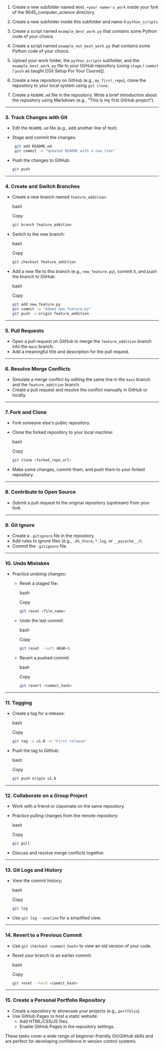 

1. Create a new subfolder named `9645_<your name>'s_work` inside your fork of the 9645_computer_science directory.

2. Create a new subfolder inside this subfolder and name it `python_scripts`

3. Create a script named `example_best_work.py` that contains some Python code of your choice.

4. Create a script named `example_not_best_work.py` that contains some Python code of your choice.

5. Upload your work folder, the `python_scripts` subfolder, and the `example_best_work.py` file to your GitHub repository (using `stage` / `commit` / `push` as taught  [[Git Setup For Your Course]].

6. Create a new repository on GitHub (e.g., `my_first_repo`), clone the repository to your local system using `git clone`.

7. Create a `README.md` file in the repository. Write a brief introduction about the repository using Markdown (e.g., "This is my first GitHub project").

---

### 3. **Track Changes with Git**

- Edit the `README.md` file (e.g., add another line of text).
- Stage and commit the changes:

   ```bash
    git add README.md
    git commit -m "Updated README with a new line"
    ```
    
- Push the changes to GitHub:
 
    ```bash
    git push
    ```
    

---

### 4. **Create and Switch Branches**

- Create a new branch named `feature_addition`:
    
    bash
    
    Copy
    
    ```bash
    git branch feature_addition
    ```
    
- Switch to the new branch:
    
    bash
    
    Copy
    
    ```bash
    git checkout feature_addition
    ```
    
- Add a new file to this branch (e.g., `new_feature.py`), commit it, and push the branch to GitHub:
    
    bash
    
    Copy
    
    ```bash
    git add new_feature.py
    git commit -m "Added new_feature.py"
    git push -u origin feature_addition
    ```
    

---

### 5. **Pull Requests**

- Open a pull request on GitHub to merge the `feature_addition` branch into the `main` branch.
- Add a meaningful title and description for the pull request.

---

### 6. **Resolve Merge Conflicts**

- Simulate a merge conflict by editing the same line in the `main` branch and the `feature_addition` branch.
- Create a pull request and resolve the conflict manually in GitHub or locally.

---

### 7. **Fork and Clone**

- Fork someone else's public repository.
- Clone the forked repository to your local machine:
    
    bash
    
    Copy
    
    ```bash
    git clone <forked_repo_url>
    ```
    
- Make some changes, commit them, and push them to your forked repository.

---

### 8. **Contribute to Open Source**

- Submit a pull request to the original repository (upstream) from your fork.

---

### 9. **Git Ignore**

- Create a `.gitignore` file in the repository.
- Add rules to ignore files (e.g., `.DS_Store`, `*.log`, or `__pycache__/`).
- Commit the `.gitignore` file.

---

### 10. **Undo Mistakes**

- Practice undoing changes:
    - Reset a staged file:
        
        bash
        
        Copy
        
        ```bash
        git reset <file_name>
        ```
        
    - Undo the last commit:
        
        bash
        
        Copy
        
        ```bash
        git reset --soft HEAD~1
        ```
        
    - Revert a pushed commit:
        
        bash
        
        Copy
        
        ```bash
        git revert <commit_hash>
        ```
        

---

### 11. **Tagging**

- Create a tag for a release:
    
    bash
    
    Copy
    
    ```bash
    git tag -a v1.0 -m "First release"
    ```
    
- Push the tag to GitHub:
    
    bash
    
    Copy
    
    ```bash
    git push origin v1.0
    ```
    

---

### 12. **Collaborate on a Group Project**

- Work with a friend or classmate on the same repository.
- Practice pulling changes from the remote repository:
    
    bash
    
    Copy
    
    ```bash
    git pull
    ```
    
- Discuss and resolve merge conflicts together.

---

### 13. **Git Logs and History**

- View the commit history:
    
    bash
    
    Copy
    
    ```bash
    git log
    ```
    
- Use `git log --oneline` for a simplified view.

---

### 14. **Revert to a Previous Commit**

- Use `git checkout <commit_hash>` to view an old version of your code.
- Reset your branch to an earlier commit:
    
    bash
    
    Copy
    
    ```bash
    git reset --hard <commit_hash>
    ```
    

---

### 15. **Create a Personal Portfolio Repository**

- Create a repository to showcase your projects (e.g., `portfolio`).
- Use GitHub Pages to host a static website:
    - Add HTML/CSS/JS files.
    - Enable GitHub Pages in the repository settings.

These tasks cover a wide range of beginner-friendly Git/GitHub skills and are perfect for developing confidence in version control systems.




